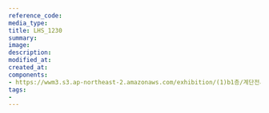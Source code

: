```yaml
---
reference_code:
media_type:
title: LHS_1230
summary:
image:
description:
modified_at:
created_at:
components:
- https://wwm3.s3.ap-northeast-2.amazonaws.com/exhibition/(1)b1층/계단전시(호소의벽)/LHS_1230.jpg
tags:
-
---
```

